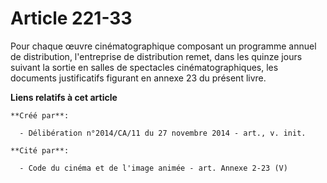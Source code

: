 # Article 221-33

Pour chaque œuvre cinématographique composant un programme annuel de distribution, l'entreprise de distribution remet, dans
les quinze jours suivant la sortie en salles de spectacles cinématographiques, les documents justificatifs figurant en annexe
23 du présent livre.

**Liens relatifs à cet article**

	**Créé par**:

	  - Délibération n°2014/CA/11 du 27 novembre 2014 - art., v. init.

	**Cité par**:

	  - Code du cinéma et de l'image animée - art. Annexe 2-23 (V)

